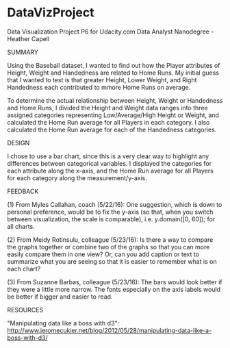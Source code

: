 # DataVizProject
Data Visualization Project P6 for Udacity.com  Data Analyst Nanodegree - Heather Capell

SUMMARY

Using the Baseball dataset, I wanted to find out how the Player attributes of Height, Weight and Handedness are related to Home Runs.   My initial guess that I wanted to test is that greater Height, Lower Weight, and Right Handedness each contributed to mmore Home Runs on average.  

To determine the actual relationship between Height, Weight or Handedness and Home Runs, I divided the Height and Weight data ranges into three assigned categories representing Low/Average/High Height or Weight, and calculated the Home Run average for all Players in each category.  I also calculated the Home Run average for each of the Handedness categories.


DESIGN

I chose to use a bar chart, since this is a very clear way to highlight any differences between categorical variables.  I displayed the categories for each attribute along the x-axis, and the Home Run average for all Players for each category along the measurement/y-axis.


FEEDBACK

(1) From Myles Callahan, coach (5/22/16):
One suggestion, which is down to personal preference, would be to fix the y-axis (so that, when you switch between visualization, the scale is comparable), i.e.
            y.domain([0, 60]);
for all charts.

(2) From Meidy Rotinsulu, colleague (5/23/16):
Is there a way to compare the graphs together or combine two of the graphs so that you can more easily compare them in one view?  Or, can you add caption or text to summarize what you are seeing so that it is easier to remember what is on each chart?


(3) From Suzanne Barbas, colleague (5/23/16):
The bars would look better if they were a little more narrow.  The fonts especially on the axis labels would be better if bigger and easier to read.   


RESOURCES

"Manipulating data like a boss with d3":  http://www.jeromecukier.net/blog/2012/05/28/manipulating-data-like-a-boss-with-d3/
